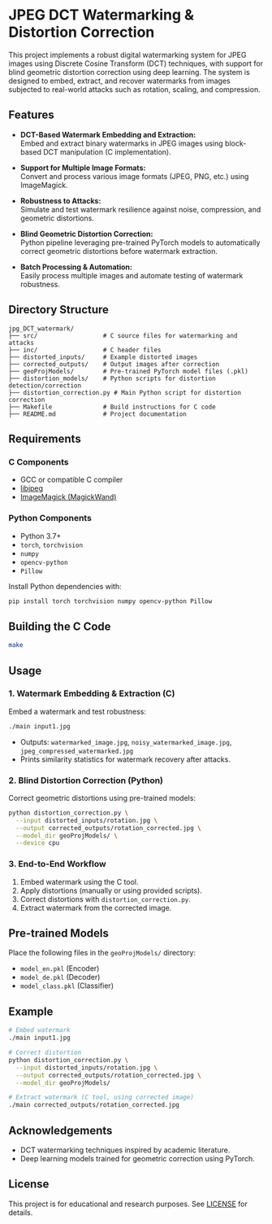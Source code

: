 # JPEG DCT Watermarking & Distortion Correction

This project implements a robust digital watermarking system for JPEG images using Discrete Cosine Transform (DCT) techniques, with support for blind geometric distortion correction using deep learning. The system is designed to embed, extract, and recover watermarks from images subjected to real-world attacks such as rotation, scaling, and compression.

## Features

- **DCT-Based Watermark Embedding and Extraction:**  
  Embed and extract binary watermarks in JPEG images using block-based DCT manipulation (C implementation).

- **Support for Multiple Image Formats:**  
  Convert and process various image formats (JPEG, PNG, etc.) using ImageMagick.

- **Robustness to Attacks:**  
  Simulate and test watermark resilience against noise, compression, and geometric distortions.

- **Blind Geometric Distortion Correction:**  
  Python pipeline leveraging pre-trained PyTorch models to automatically correct geometric distortions before watermark extraction.

- **Batch Processing & Automation:**  
  Easily process multiple images and automate testing of watermark robustness.

## Directory Structure

```
jpg_DCT_watermark/
├── src/                  # C source files for watermarking and attacks
├── inc/                  # C header files
├── distorted_inputs/     # Example distorted images
├── corrected_outputs/    # Output images after correction
├── geoProjModels/        # Pre-trained PyTorch model files (.pkl)
├── distortion_models/    # Python scripts for distortion detection/correction
├── distortion_correction.py # Main Python script for distortion correction
├── Makefile              # Build instructions for C code
├── README.md             # Project documentation
```

## Requirements

### C Components
- GCC or compatible C compiler
- [libjpeg](http://libjpeg.sourceforge.net/)
- [ImageMagick (MagickWand)](https://imagemagick.org/)

### Python Components
- Python 3.7+
- `torch`, `torchvision`
- `numpy`
- `opencv-python`
- `Pillow`

Install Python dependencies with:
```bash
pip install torch torchvision numpy opencv-python Pillow
```

## Building the C Code

```bash
make
```

## Usage

### 1. Watermark Embedding & Extraction (C)

Embed a watermark and test robustness:
```bash
./main input1.jpg
```
- Outputs: `watermarked_image.jpg`, `noisy_watermarked_image.jpg`, `jpeg_compressed_watermarked.jpg`
- Prints similarity statistics for watermark recovery after attacks.

### 2. Blind Distortion Correction (Python)

Correct geometric distortions using pre-trained models:
```bash
python distortion_correction.py \
  --input distorted_inputs/rotation.jpg \
  --output corrected_outputs/rotation_corrected.jpg \
  --model_dir geoProjModels/ \
  --device cpu
```

### 3. End-to-End Workflow

1. Embed watermark using the C tool.
2. Apply distortions (manually or using provided scripts).
3. Correct distortions with `distortion_correction.py`.
4. Extract watermark from the corrected image.

## Pre-trained Models

Place the following files in the `geoProjModels/` directory:
- `model_en.pkl` (Encoder)
- `model_de.pkl` (Decoder)
- `model_class.pkl` (Classifier)

## Example

```bash
# Embed watermark
./main input1.jpg

# Correct distortion
python distortion_correction.py \
  --input distorted_inputs/rotation.jpg \
  --output corrected_outputs/rotation_corrected.jpg \
  --model_dir geoProjModels/

# Extract watermark (C tool, using corrected image)
./main corrected_outputs/rotation_corrected.jpg
```

## Acknowledgements

- DCT watermarking techniques inspired by academic literature.
- Deep learning models trained for geometric correction using PyTorch.

## License

This project is for educational and research purposes. See [LICENSE](LICENSE) for details.
